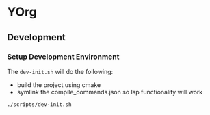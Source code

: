 # YOrg

## Development

### Setup Development Environment

The `dev-init.sh` will do the following:

- build the project using cmake
- symlink the compile_commands.json so lsp functionality will work

```shell
./scripts/dev-init.sh
```
